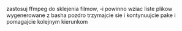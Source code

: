 zastosuj ffmpeg do sklejenia filmow, -i powinno wziac liste plikow wygenerowane z basha pozdro trzymajcie sie i kontynuujcie pake i pomagajcie kolejnym kierunkom
